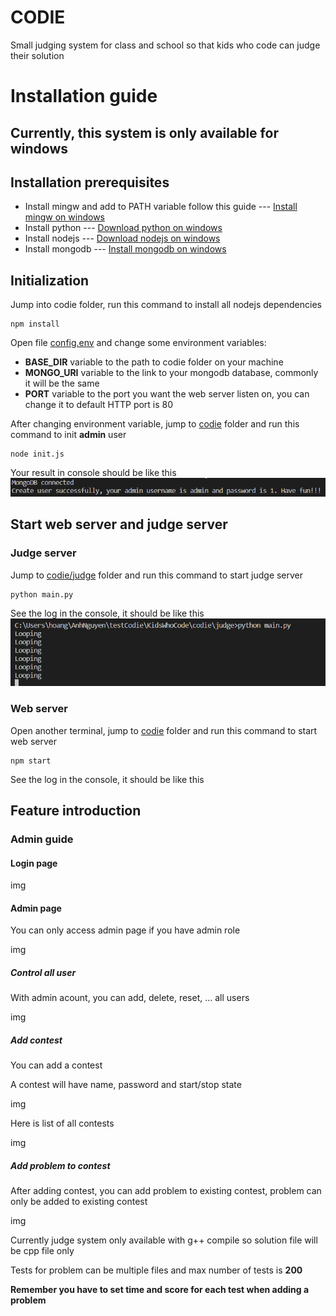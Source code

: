 # CODIE
Small judging system for class and school so that kids who code can judge their solution


# Installation guide
## Currently, this system is only available for windows
## Installation prerequisites
<ul>
  <li>Install mingw and add to PATH variable follow this guide --- <a href="https://www.eclipse.org/4diac/documentation/html/installation/minGW.html">Install mingw on windows</a></li>
  <li>Install python --- <a target="_blank" href="https://www.python.org/downloads/">Download python on windows</a> </li>
  <li>Install nodejs --- <a target="_blank" href="https://nodejs.org/en/download/">Download nodejs on windows</a></li>
  <li>Install mongodb --- <a target="_blank" href="https://www.mongodb.com/docs/manual/tutorial/install-mongodb-on-windows/">Install mongodb on windows</a></li>
</ul>

## Initialization
Jump into codie folder, run this command to install all nodejs dependencies
```
npm install
```

Open file <a href="https://github.com/hoanganht1k27/KidsWhoCode/blob/main/codie/config.env">config.env</a> and change some environment variables:
<ul>
  <li><b>BASE_DIR</b> variable to the path to codie folder on your machine</li>
  <li><b>MONGO_URI</b> variable to the link to your mongodb database, commonly it will be the same</li>
  <li><b>PORT</b> variable to the port you want the web server listen on, you can change it to default HTTP port is 80</li>
</ul>

After changing environment variable, jump to <a href="https://github.com/hoanganht1k27/KidsWhoCode/tree/main/codie">codie</a> folder and run this command to init <b>admin</b> user
```
node init.js
```
Your result in console should be like this
<img src="https://github.com/hoanganht1k27/KidsWhoCode/blob/main/images/init.png">


## Start web server and judge server
### Judge server
Jump to <a href="https://github.com/hoanganht1k27/KidsWhoCode/tree/main/codie/judge">codie/judge</a> folder and run this command to start judge server
```
python main.py
```

See the log in the console, it should be like this
<img src="https://github.com/hoanganht1k27/KidsWhoCode/blob/main/images/init_judge.png">


### Web server
Open another terminal, jump to <a href="https://github.com/hoanganht1k27/KidsWhoCode/tree/main/codie">codie</a> folder and run this command to start web server
```
npm start
```

See the log in the console, it should be like this

## Feature introduction
### Admin guide
#### Login page
img
#### Admin page
You can only access admin page if you have admin role

img

##### Control all user
With admin acount, you can add, delete, reset, ... all users

img
##### Add contest
You can add a contest

A contest will have name, password and start/stop state

img

Here is list of all contests

img
##### Add problem to contest
After adding contest, you can add problem to existing contest, problem can only be added to existing contest

img

Currently judge system only available with g++ compile so solution file will be cpp file only

Tests for problem can be multiple files and max number of tests is <b>200</b>

<b>Remember you have to set time and score for each test when adding a problem</b>




